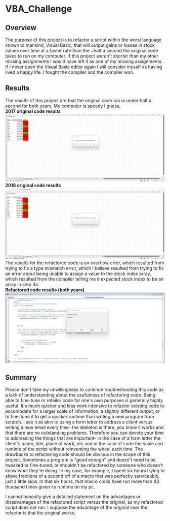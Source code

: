 # VBA_Challenge
 ## Overview
 The purpose of this project is to refactor a script within the worst language known to mankind, Visual Basic, that will output gains or losses in stock values over time at a faster rate than the ~half a second the original code takes to run on my computer.
 If this project weren't shorter than my other missing assignments I would have left it as one of my missing assignments. If I never open the Visual Basic editor again I will consider myself as having lived a happy life. I fought the compiler and the compiler won.
 ## Results
 The results of this project are that the original code ran in under half a second for both years. My computer is speedy I guess.  
 **2017 original code results**  
 ![](https://github.com/ChrisJAnderson/VBA_Challenge/blob/main/Resources/OldCode2017.png)  
 **2018 original code results**
 ![](https://github.com/ChrisJAnderson/VBA_Challenge/blob/main/Resources/OldCode2018.png)  
The results for the refactored code is an overflow error, which resulted from trying to fix a type mismatch error, which I believe resulted from trying to fix an error about being unable to assign a value to the stock index array, which resulted from the compiler telling me it expected stock index to be an array in step 3a.  
**Refactored code results (both years)**  
![](https://github.com/ChrisJAnderson/VBA_Challenge/blob/main/Resources/RefactoredCodeError.png)  
## Summary
Please don't take my unwillingness to continue troubleshooting this code as a lack of understanding about the usefulness of refactoring code. Being able to fine-tune or retailor code for one's own purposes is generally  highly useful. It's much quicker and less work intensive to refactor existing code to accomodate for a larger scale of information, a slightly different output, or to fine-tune it to get a quicker runtime than writing a new program from scratch. I see it as akin to using a form letter to address a client versus writing a new email every time- the skeleton is there, you know it works and that there are no outstanding problems. Therefore you can devote your time to addressing the things that are important- in the case of a form letter the client's name, title, place of work, etc and in the case of code the scale and runtime of the script without reinventing the wheel each time.
The drawbacks to refactoring code should be obvious in the scope of this project.
Sometimes a program is "good enough" and doesn't need to be tweaked or fine-tuned, or shouldn't be refactored by someone who doesn't know what they're doing. In my case, for example, I spent six hours trying to shave fractions of a second off of a macro that was perfectly serviceable, just a little slow. In that six hours, that macro could have run more than 43 thousand times given its runtime on my pc.  
  
I cannot honestly give a detailed statement on the advantages or disadvantages of the refactored script versus the original, as my refactored script does not run.
I suppose the advantage of the original over the refactor is that the original works.
